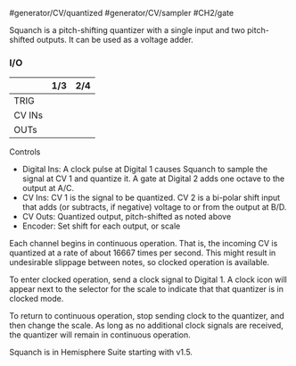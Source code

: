 #generator/CV/quantized #generator/CV/sampler #CH2/gate

Squanch is a pitch-shifting quantizer with a single input and two pitch-shifted outputs. It can be used as a voltage adder.

### I/O

|        | 1/3 | 2/4 |
| ------ | :-: | :-: |
| TRIG   |     |     |
| CV INs |     |     |
| OUTs   |     |     |


Controls
* Digital Ins: A clock pulse at Digital 1 causes Squanch to sample the signal at CV 1 and quantize it. A gate at Digital 2 adds one octave to the output at A/C.
* CV Ins: CV 1 is the signal to be quantized. CV 2 is a bi-polar shift input that adds (or subtracts, if negative) voltage to or from the output at B/D.
* CV Outs: Quantized output, pitch-shifted as noted above
* Encoder: Set shift for each output, or scale

Each channel begins in continuous operation. That is, the incoming CV is quantized at a rate of about 16667 times per second. This might result in undesirable slippage between notes, so clocked operation is available.

To enter clocked operation, send a clock signal to Digital 1. A clock icon will appear next to the selector for the scale to indicate that that quantizer is in clocked mode.

To return to continuous operation, stop sending clock to the quantizer, and then change the scale. As long as no additional clock signals are received, the quantizer will remain in continuous operation.

Squanch is in Hemisphere Suite starting with v1.5.